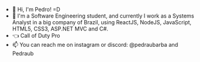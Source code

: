 - 👋 Hi, I'm Pedro! =D
- 🌱 I'm a Software Engineering student, and currently I work as a Systems Analyst in a big company of Brazil, using ReactJS, NodeJS, JavaScript, HTML5, CSS3, ASP.NET MVC and C#.
- :point_left: Call of Duty Pro
- 📫 You can reach me on instagram or discord: @pedraubarba and Pedraub

<!---
PedroBarbosaSw/PedroBarbosaSw is a ✨ special ✨ repository because its `README.md` (this file) appears on your GitHub profile.
You can click the Preview link to take a look at your changes.
--->
